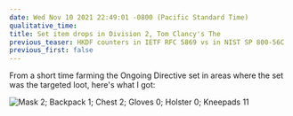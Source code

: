 ```yaml
---
date: Wed Nov 10 2021 22:49:01 -0800 (Pacific Standard Time)
qualitative_time: 
title: Set item drops in Division 2, Tom Clancy's The
previous_teaser: HKDF counters in IETF RFC 5869 vs in NIST SP 800-56C
previous_first: false
---
```

From a short time farming the Ongoing Directive set in areas where the set was the targeted loot, here's what I got:

![
Mask 2;
Backpack 1;
Chest 2;
Gloves 0;
Holster 0;
Kneepads 11
](/assets/2021/division2-targeted-set-chart.png)

